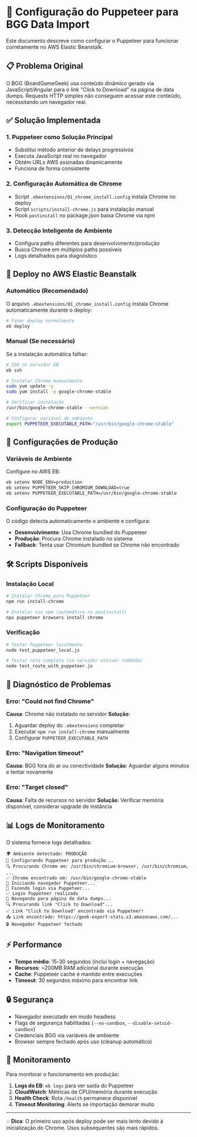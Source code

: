 # 🤖 Configuração do Puppeteer para BGG Data Import

Este documento descreve como configurar o Puppeteer para funcionar corretamente no AWS Elastic Beanstalk.

## 📋 Problema Original

O BGG (BoardGameGeek) usa conteúdo dinâmico gerado via JavaScript/Angular para o link "Click to Download" na página de data dumps. Requests HTTP simples não conseguem acessar este conteúdo, necessitando um navegador real.

## ✅ Solução Implementada

### 1. **Puppeteer como Solução Principal**
- Substitui método anterior de delays progressivos
- Executa JavaScript real no navegador
- Obtém URLs AWS assinadas dinamicamente
- Funciona de forma consistente

### 2. **Configuração Automática de Chrome**
- Script `.ebextensions/01_chrome_install.config` instala Chrome no deploy
- Script `scripts/install-chrome.js` para instalação manual
- Hook `postinstall` no package.json baixa Chrome via npm

### 3. **Detecção Inteligente de Ambiente**
- Configura paths diferentes para desenvolvimento/produção
- Busca Chrome em múltiplos paths possíveis
- Logs detalhados para diagnóstico

## 🚀 Deploy no AWS Elastic Beanstalk

### **Automático (Recomendado)**
O arquivo `.ebextensions/01_chrome_install.config` instala Chrome automaticamente durante o deploy:

```bash
# Fazer deploy normalmente
eb deploy
```

### **Manual (Se necessário)**
Se a instalação automática falhar:

```bash
# SSH no servidor EB
eb ssh

# Instalar Chrome manualmente
sudo yum update -y
sudo yum install -y google-chrome-stable

# Verificar instalação
/usr/bin/google-chrome-stable --version

# Configurar variável de ambiente
export PUPPETEER_EXECUTABLE_PATH="/usr/bin/google-chrome-stable"
```

## 🔧 Configurações de Produção

### **Variáveis de Ambiente**
Configure no AWS EB:

```bash
eb setenv NODE_ENV=production
eb setenv PUPPETEER_SKIP_CHROMIUM_DOWNLOAD=true
eb setenv PUPPETEER_EXECUTABLE_PATH=/usr/bin/google-chrome-stable
```

### **Configuração do Puppeteer**
O código detecta automaticamente o ambiente e configura:

- **Desenvolvimento**: Usa Chrome bundled do Puppeteer
- **Produção**: Procura Chrome instalado no sistema
- **Fallback**: Tenta usar Chromium bundled se Chrome não encontrado

## 🛠️ Scripts Disponíveis

### **Instalação Local**
```bash
# Instalar Chrome para Puppeteer
npm run install-chrome

# Instalar via npm (automático no postinstall)
npx puppeteer browsers install chrome
```

### **Verificação**
```bash
# Testar Puppeteer localmente
node test_puppeteer_local.js

# Testar rota completa (se servidor estiver rodando)
node test_route_with_puppeteer.js
```

## 🐛 Diagnóstico de Problemas

### **Erro: "Could not find Chrome"**
**Causa**: Chrome não instalado no servidor
**Solução**: 
1. Aguardar deploy do `.ebextensions` completar
2. Executar `npm run install-chrome` manualmente
3. Configurar `PUPPETEER_EXECUTABLE_PATH`

### **Erro: "Navigation timeout"**
**Causa**: BGG fora do ar ou conectividade
**Solução**: Aguardar alguns minutos e tentar novamente

### **Erro: "Target closed"**
**Causa**: Falta de recursos no servidor
**Solução**: Verificar memória disponível, considerar upgrade de instância

## 📊 Logs de Monitoramento

O sistema fornece logs detalhados:

```
🌍 Ambiente detectado: PRODUÇÃO
🔧 Configurando Puppeteer para produção...
🔍 Procurando Chrome em: /usr/bin/chromium-browser, /usr/bin/chromium, ...
✅ Chrome encontrado em: /usr/bin/google-chrome-stable
🚀 Iniciando navegador Puppeteer...
🔐 Fazendo login via Puppeteer...
✅ Login Puppeteer realizado
📡 Navegando para página de data dumps...
🔍 Procurando link "Click to Download"...
✅ Link "Click to Download" encontrado via Puppeteer!
📥 Link encontrado: https://geek-export-stats.s3.amazonaws.com/...
🔒 Navegador Puppeteer fechado
```

## ⚡ Performance

- **Tempo médio**: 15-30 segundos (inclui login + navegação)
- **Recursos**: ~200MB RAM adicional durante execução
- **Cache**: Puppeteer cache é mantido entre execuções
- **Timeout**: 30 segundos máximo para encontrar link

## 🔒 Segurança

- Navegador executado em modo headless
- Flags de segurança habilitadas (`--no-sandbox`, `--disable-setuid-sandbox`)
- Credenciais BGG via variáveis de ambiente
- Browser sempre fechado após uso (cleanup automático)

## 📝 Monitoramento

Para monitorar o funcionamento em produção:

1. **Logs do EB**: `eb logs` para ver saída do Puppeteer
2. **CloudWatch**: Métricas de CPU/memória durante execução
3. **Health Check**: Rota `/health` permanece disponível
4. **Timeout Monitoring**: Alerts se importação demorar muito

---

💡 **Dica**: O primeiro uso após deploy pode ser mais lento devido à inicialização do Chrome. Usos subsequentes são mais rápidos.